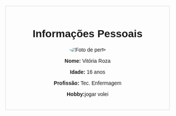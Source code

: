 <!DOCTYPE html>
<html lang="pt-BR">
<head>
    <meta charset="UTF-8">
    <meta name="viewport" content="width=device-width, initial-scale=1.0">
    <title>Informações Pessoais</title>
    <style>
        body {
            font-family: Arial, sans-serif;
            margin: 20px;
        }
        .profile {
            border: 1px solid #ddd;
            padding: 20px;
            max-width: 400px;
            margin: 0 auto;
            text-align: center;
        }
        .profile img {
            border-radius: 50%;
            max-width: 150px;
        }
    </style>
</head>
<body>
    <div class="profile">
        <h1>Informações Pessoais</h1>
        <img src=![calango](https://github.com/user-attachments/assets/bdcd5e71-61e3-4663-a321-5cdcd1f07584) alt="Foto de perfil">
        <p><strong>Nome:</strong> Vitória Roza</p>
        <p><strong>Idade:</strong> 16 anos</p>
        <p><strong>Profissão:</strong> Tec. Enfermagem</p>
        <p><strong>Hobby:</strong>jogar volei</p>
    </div>
</body>
</html>
